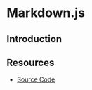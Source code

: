 # Markdown.js

## Introduction



## Resources
- [Source Code](https://github.com/cadorn/markdown-js)